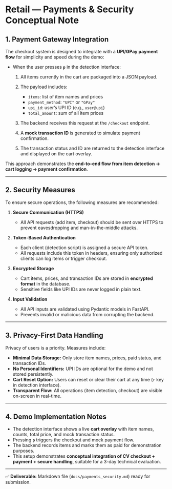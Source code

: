 

# Retail — Payments & Security Conceptual Note

## 1. Payment Gateway Integration

The checkout system is designed to integrate with a **UPI/GPay payment flow** for simplicity and speed during the demo:

* When the user presses **`p`** in the detection interface:

  1. All items currently in the cart are packaged into a JSON payload.
  2. The payload includes:

     * `items`: list of item names and prices
     * `payment_method`: `"UPI"` or `"GPay"`
     * `upi_id`: user’s UPI ID (e.g., `user@upi`)
     * `total_amount`: sum of all item prices
  3. The backend receives this request at the `/checkout` endpoint.
  4. A **mock transaction ID** is generated to simulate payment confirmation.
  5. The transaction status and ID are returned to the detection interface and displayed on the cart overlay.

This approach demonstrates the **end-to-end flow from item detection → cart logging → payment confirmation**.

---

## 2. Security Measures

To ensure secure operations, the following measures are recommended:

1. **Secure Communication (HTTPS)**

   * All API requests (add item, checkout) should be sent over HTTPS to prevent eavesdropping and man-in-the-middle attacks.

2. **Token-Based Authentication**

   * Each client (detection script) is assigned a secure API token.
   * All requests include this token in headers, ensuring only authorized clients can log items or trigger checkout.

3. **Encrypted Storage**

   * Cart items, prices, and transaction IDs are stored in **encrypted format** in the database.
   * Sensitive fields like UPI IDs are never logged in plain text.

4. **Input Validation**

   * All API inputs are validated using Pydantic models in FastAPI.
   * Prevents invalid or malicious data from corrupting the backend.

---

## 3. Privacy-First Data Handling

Privacy of users is a priority. Measures include:

* **Minimal Data Storage:** Only store item names, prices, paid status, and transaction IDs.
* **No Personal Identifiers:** UPI IDs are optional for the demo and not stored persistently.
* **Cart Reset Option:** Users can reset or clear their cart at any time (`r` key in detection interface).
* **Transparent Flow:** All operations (item detection, checkout) are visible on-screen in real-time.

---

## 4. Demo Implementation Notes

* The detection interface shows a live **cart overlay** with item names, counts, total price, and mock transaction status.
* Pressing **`p`** triggers the checkout and mock payment flow.
* The backend records items and marks them as paid for demonstration purposes.
* This setup demonstrates **conceptual integration of CV checkout + payment + secure handling**, suitable for a 3-day technical evaluation.

---

✅ **Deliverable:** Markdown file (`docs/payments_security.md`) ready for submission.


